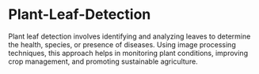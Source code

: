 # Plant-Leaf-Detection
Plant leaf detection involves identifying and analyzing leaves to determine the health, species, or presence of diseases. Using image processing techniques, this approach helps in monitoring plant conditions, improving crop management, and promoting sustainable agriculture.
